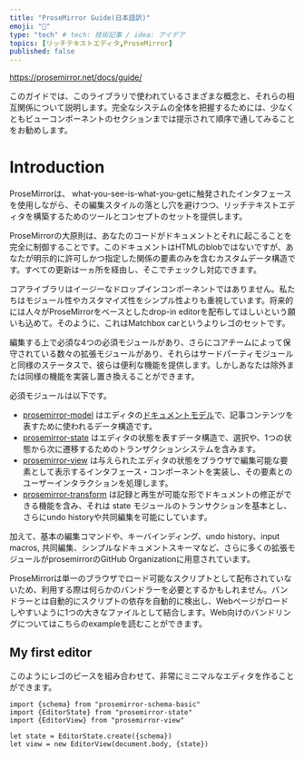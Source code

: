 ```yaml
---
title: "ProseMirror Guide(日本語訳)"
emoji: "🕌"
type: "tech" # tech: 技術記事 / idea: アイデア
topics: [リッチテキストエディタ,ProseMirror]
published: false
---
```


https://prosemirror.net/docs/guide/

このガイドでは、このライブラリで使われているさまざまな概念と、それらの相互関係について説明します。完全なシステムの全体を把握するためには、少なくともビューコンポーネントのセクションまでは提示されて順序で通してみることをお勧めします。

# Introduction

ProseMirrorは、 what-you-see-is-what-you-getに触発されたインタフェースを使用しながら、その編集スタイルの落とし穴を避けつつ、リッチテキストエディタを構築するためのツールとコンセプトのセットを提供します。

ProseMirrorの大原則は、あなたのコードがドキュメントとそれに起こることを完全に制御することです。このドキュメントはHTMLのblobではないですが、あなたが明示的に許可しかつ指定した関係の要素のみを含むカスタムデータ構造です。すべての更新は一ヵ所を経由し、そこでチェックし対応できます。

コアライブラリはイージーなドロップインコンポーネントではありません。私たちはモジュール性やカスタマイズ性をシンプル性よりも重視しています。将来的には人々がProseMirrorをベースとしたdrop-in editorを配布してほしいという願いも込めて。そのように、これはMatchbox carというよりレゴのセットです。

編集する上で必須な4つの必須モジュールがあり、さらにコアチームによって保守されている数々の拡張モジュールがあり、それらはサードパーティモジュールと同様のステータスで、彼らは便利な機能を提供します。しかしあなたは除外または同様の機能を実装し置き換えることができます。

必須モジュールは以下です。

- [prosemirror-model](https://prosemirror.net/docs/ref/#model) はエディタの[ドキュメントモデル](https://prosemirror.net/docs/guide/#doc)で、記事コンテンツを表すために使われるデータ構造です。
- [prosemirror-state](https://prosemirror.net/docs/ref/#state) はエディタの状態を表すデータ構造で、選択や、1つの状態から次に遷移するためのトランザクションシステムを含みます。
- [prosemirror-view](https://prosemirror.net/docs/ref/#view) は与えられたエディタの状態をブラウザで編集可能な要素として表示するインタフェース・コンポーネントを実装し、その要素とのユーザーインタラクションを処理します。
- [prosemirror-transform](https://prosemirror.net/docs/ref/#transform) は記録と再生が可能な形でドキュメントの修正ができる機能を含み、それは state モジュールのトランサクションを基本とし、さらにundo historyや共同編集を可能にしています。

加えて、基本の編集コマンドや、キーバインディング、undo history、input macros, 共同編集、シンプルなドキュメントスキーマなど、さらに多くの拡張モジュールがprosemirrorのGitHub Organizationに用意されています。

ProseMirrorは単一のブラウザでロード可能なスクリプトとして配布されていないため、利用する際は何らかのバンドラーを必要とするかもしれません。バンドラーとは自動的にスクリプトの依存を自動的に検出し、Webページがロードしやすいように1つの大きなファイルとして結合します。Web向けのバンドリングについてはこちらのexampleを読むことができます。

## My first editor

このようにレゴのピースを組み合わせて、非常にミニマルなエディタを作ることができます。

```
import {schema} from "prosemirror-schema-basic"
import {EditorState} from "prosemirror-state"
import {EditorView} from "prosemirror-view"

let state = EditorState.create({schema})
let view = new EditorView(document.body, {state})
```
